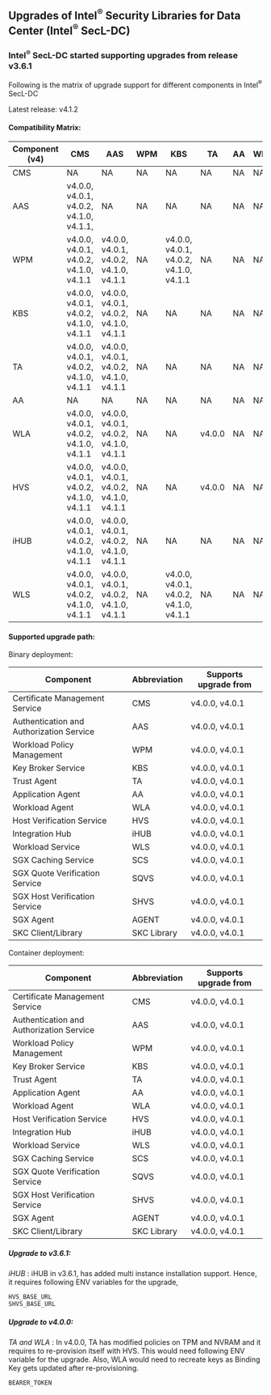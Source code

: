 ## Upgrades of Intel<sup>®</sup> Security Libraries for Data Center (Intel<sup>®</sup> SecL-DC)

### Intel<sup>®</sup> SecL-DC started supporting upgrades from release v3.6.1

Following is the matrix of upgrade support for different components in Intel<sup>®</sup> SecL-DC

Latest release: v4.1.2

#### Compatibility Matrix:

| Component (v4) | CMS                                          | AAS                            | WPM | KBS                            | TA     | AA  | WLA | HVS                            | iHUB | WLS                            |
| -------------- |----------------------------------------------| ------------------------------ | --- | ------------------------------ | ------ | --- | --- | ------------------------------ | ---- | ------------------------------ |
| CMS            | NA                                           | NA                             | NA  | NA                             | NA     | NA  | NA  | NA                             | NA   | NA                             |
| AAS            | v4.0.0, v4.0.1, v4.0.2, v4.1.0, v4.1.1, | NA                             | NA  | NA                             | NA     | NA  | NA  | NA                             | NA   | NA                             |
| WPM            | v4.0.0, v4.0.1, v4.0.2, v4.1.0, v4.1.1       | v4.0.0, v4.0.1, v4.0.2, v4.1.0, v4.1.1 | NA  | v4.0.0, v4.0.1, v4.0.2, v4.1.0, v4.1.1 | NA     | NA  | NA  | NA                             | NA   | NA                             |
| KBS            | v4.0.0, v4.0.1, v4.0.2, v4.1.0, v4.1.1       | v4.0.0, v4.0.1, v4.0.2, v4.1.0, v4.1.1 | NA  | NA                             | NA     | NA  | NA  | NA                             | NA   | NA                             |
| TA             | v4.0.0, v4.0.1, v4.0.2, v4.1.0, v4.1.1       | v4.0.0, v4.0.1, v4.0.2, v4.1.0, v4.1.1         | NA  | NA                             | NA     | NA  | NA  | v4.0.0, v4.0.1, v4.0.2, v4.1.0, v4.1.1         | NA   | NA                             |
| AA             | NA                                           | NA                             | NA  | NA                             | NA     | NA  | NA  | NA                             | NA   | NA                             |
| WLA            | v4.0.0, v4.0.1, v4.0.2, v4.1.0, v4.1.1       | v4.0.0, v4.0.1, v4.0.2, v4.1.0, v4.1.1 | NA  | NA                             | v4.0.0 | NA  | NA  | NA                             | NA   | v4.0.0, v4.0.1, v4.0.2, v4.1.0, v4.1.1 |
| HVS            | v4.0.0, v4.0.1, v4.0.2, v4.1.0, v4.1.1       | v4.0.0, v4.0.1, v4.0.2, v4.1.0, v4.1.1                         | NA  | NA                             | v4.0.0 | NA  | NA  | NA                             | NA   | NA                             |
| iHUB           | v4.0.0, v4.0.1, v4.0.2, v4.1.0, v4.1.1       | v4.0.0, v4.0.1, v4.0.2, v4.1.0, v4.1.1 | NA  | NA                             | NA     | NA  | NA  | v4.0.0, v4.0.1, v4.0.2, v4.1.0, v4.1.1 | NA   | NA                             |
| WLS            | v4.0.0, v4.0.1, v4.0.2, v4.1.0, v4.1.1       | v4.0.0, v4.0.1, v4.0.2, v4.1.0, v4.1.1 | NA  | v4.0.0, v4.0.1, v4.0.2, v4.1.0, v4.1.1 | NA     | NA  | NA  | NA                             | NA   | NA                             |

#### Supported upgrade path:

Binary deployment:

| Component                                | Abbreviation | Supports upgrade from  |
| ---------------------------------------- | ------------ | ---------------------- |
| Certificate Management Service           | CMS          | v4.0.0, v4.0.1 |
| Authentication and Authorization Service | AAS          | v4.0.0, v4.0.1 |
| Workload Policy Management               | WPM          | v4.0.0, v4.0.1 |
| Key Broker Service                       | KBS          | v4.0.0, v4.0.1 |
| Trust Agent                              | TA           | v4.0.0, v4.0.1 |
| Application Agent                        | AA           | v4.0.0, v4.0.1 |
| Workload Agent                           | WLA          | v4.0.0, v4.0.1 |
| Host Verification Service                | HVS          | v4.0.0, v4.0.1 |
| Integration Hub                          | iHUB         | v4.0.0, v4.0.1 |
| Workload Service                         | WLS          | v4.0.0, v4.0.1 |
| SGX Caching Service                      | SCS          | v4.0.0, v4.0.1 |
| SGX Quote Verification Service           | SQVS         | v4.0.0, v4.0.1 |
| SGX Host Verification Service            | SHVS         | v4.0.0, v4.0.1 |
| SGX Agent                                | AGENT        | v4.0.0, v4.0.1 |
| SKC Client/Library                       | SKC Library  | v4.0.0, v4.0.1 |

Container deployment:

| Component                                | Abbreviation | Supports upgrade from  |
| ---------------------------------------- | ------------ | ---------------------- |
| Certificate Management Service           | CMS          | v4.0.0, v4.0.1 |
| Authentication and Authorization Service | AAS          | v4.0.0, v4.0.1 |
| Workload Policy Management               | WPM          | v4.0.0, v4.0.1 |
| Key Broker Service                       | KBS          | v4.0.0, v4.0.1 |
| Trust Agent                              | TA           | v4.0.0, v4.0.1 |
| Application Agent                        | AA           | v4.0.0, v4.0.1 |
| Workload Agent                           | WLA          | v4.0.0, v4.0.1 |
| Host Verification Service                | HVS          | v4.0.0, v4.0.1 |
| Integration Hub                          | iHUB         | v4.0.0, v4.0.1 |
| Workload Service                         | WLS          | v4.0.0, v4.0.1 |
| SGX Caching Service                      | SCS          | v4.0.0, v4.0.1 |
| SGX Quote Verification Service           | SQVS         | v4.0.0, v4.0.1 |
| SGX Host Verification Service            | SHVS         | v4.0.0, v4.0.1 |
| SGX Agent                                | AGENT        | v4.0.0, v4.0.1 |
| SKC Client/Library                       | SKC Library  | v4.0.0, v4.0.1 |

##### Upgrade to v3.6.1:

_iHUB_ :
iHUB in v3.6.1, has added multi instance installation support. Hence, it requires following ENV variables for the upgrade,

```shell
HVS_BASE_URL
SHVS_BASE_URL
```

##### Upgrade to v4.0.0:

_TA and WLA_ :
In v4.0.0, TA has modified policies on TPM and NVRAM and it requires to re-provision itself with HVS. This would need following
ENV variable for the upgrade. Also, WLA would need to recreate keys as Binding Key gets updated after re-provisioning.

```shell
BEARER_TOKEN
```
